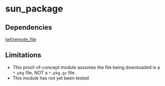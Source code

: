 # sun\_package

## Dependencies

[lwf/remote\_file](https://forge.puppet.com/lwf/remote_file)

## Limitations

* This proof-of-concept module assumes the file being downloaded is a `*.pkg` file, NOT a `*.pkg.gz` file.
* This module has not yet been tested

